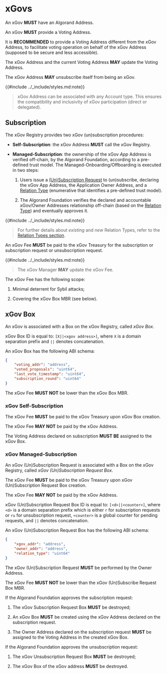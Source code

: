 # xGovs

An xGov **MUST** have an Algorand Address.

An xGov **MUST** provide a Voting Address.

It is **RECOMMENDED** to provide a Voting Address different from the xGov Address,
to facilitate voting operation on behalf of the xGov Address (supposed to be secure
and less accessible).

The xGov Address and the current Voting Address **MAY** update the Voting Address.

The xGov Address **MAY** unsubscribe itself from being an xGov.

{{#include ../_include/styles.md:note}}
> xGov Address can be associated with any Account type. This ensures the compatibility
> and inclusivity of xGov participation (direct or delegated).

## Subscription

The xGov Registry provides two xGov (un)subscription procedures:

- **Self-Subscription**: the xGov Address **MUST** call the xGov Registry.

- **Managed-Subscription**: the ownership of the xGov _App_ Address is verified off-chain,
by the Algorand Foundation, according to a pre-defined trust model. The Managed-Onboarding/Offboarding
is executed in two steps:

  1. Users issue a [(Un)Subscription Request](#xgov-managed-subscription) to (un)subscribe, declaring
  the xGov App Address, the Application Owner Address, and a [Relation Type](./xgov-relation-types.md)
  (enumerative that identifies a pre-defined trust model).

  1. The Algorand Foundation verifies the declared and accountable xGov/Owner Addresses
  relationship off-chain (based on the [Relation Type](./xgov-relation-types.md))
  and eventually approves it.

{{#include ../_include/styles.md:note}}
> For further details about _existing_ and _new_ Relation Types, refer to the [Relation
> Types section](./xgov-relation-types.md).

An xGov Fee **MUST** be paid to the xGov Treasury for the subscription or subscription
request or unsubscription request.

{{#include ../_include/styles.md:note}}
> The xGov Manager **MAY** update the xGov Fee.

The xGov Fee has the following scope:

1. Minimal deterrent for Sybil attacks;

1. Covering the xGov Box MBR (see below).

## xGov Box

An xGov is associated with a Box on the xGov Registry, called _xGov Box_.

xGov Box ID is equal to: `[X||<xgov address>]`, where `X` is a domain separation
prefix and `||` denotes concatenation.

An xGov Box has the following ABI schema:

```json
{
    "voting_addr": "address",
    "voted_proposals": "uint64",
    "last_vote_timestamp": "uint64",
    "subscription_round": "uint64"
}
```

The xGov Fee **MUST NOT** be lower than the xGov Box MBR.

### xGov Self-Subscription

The xGov Fee **MUST** be paid to the xGov Treasury upon xGov Box creation.

The xGov Fee **MAY NOT** be paid by the xGov Address.

The Voting Address declared on subscription **MUST BE** assigned to the xGov Box.

### xGov Managed-Subscription

An xGov (Un)Subscription Request is associated with a Box on the xGov Registry, called
_xGov (Un)Subscription Request Box_.

The xGov Fee **MUST** be paid to the xGov Treasury upon xGov (Un)Subscription Request
Box creation.

The xGov Fee **MAY NOT** be paid by the xGov Address.

xGov (Un)Subscription Request Box ID is equal to: `[<d>||<counter>]`, where `<d>` is a domain
separation prefix which is either `r` for subscription requests or `ru` for unsubscription request,
`<counter>` is a global counter for pending requests, and `||` denotes concatenation.

An xGov (Un)Subscription Request Box has the following ABI schema:

```json
{
    "xgov_addr": "address",
    "owner_addr": "address",
    "relation_type": "uint64"
}
```

The xGov (Un)Subscription Request **MUST** be performed by the Owner Address.

The xGov Fee **MUST NOT** be lower than the xGov (Un)Subscribe Request Box MBR.

If the Algorand Foundation approves the subscription request:

1. The xGov Subscription Request Box **MUST** be destroyed;

1. An xGov Box **MUST** be created using the xGov Address declared on the subscription
request.

1. The Owner Address declared on the subscription request **MUST** be assigned to
the Voting Address in the created xGov Box.

If the Algorand Foundation approves the unsubscription request:

1. The xGov Unsubscription Request Box **MUST** be destroyed;

1. The xGov Box of the xGov address **MUST** be destroyed.

